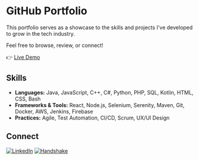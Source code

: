 # GitHub Portfolio

This portfolio serves as a showcase to the skills and projects I've developed to grow in the tech industry.

Feel free to browse, review, or connect!

👉 [Live Demo](https://jasoncordova.github.io/)

## Skills

- **Languages:** Java, JavaScript, C++, C#, Python, PHP, SQL, Kotlin, HTML, CSS, Bash  
- **Frameworks & Tools:** React, Node.js, Selenium, Serenity, Maven, Git, Docker, AWS, Jenkins, Firebase  
- **Practices:** Agile, Test Automation, CI/CD, Scrum, UX/UI Design  

## Connect

[![LinkedIn](https://img.shields.io/badge/LinkedIn-0a66c2)](https://www.linkedin.com/in/jason-cordova/)
[![Handshake](https://img.shields.io/badge/Handshake-cdf687?logo=handshake&logoColor=%23000)](https://app.joinhandshake.com/profiles/nesg7w)
